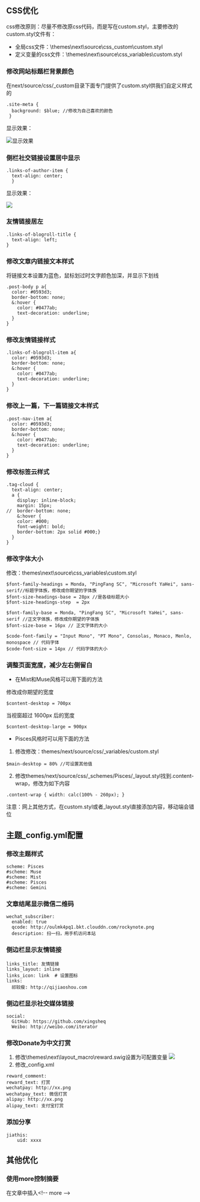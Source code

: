 ## CSS优化 ##
css修改原则：尽量不修改原css代码，而是写在custom.styl，主要修改的custom.styl文件有：
- 全局css文件：\themes\next\source\css\_custom\custom.styl
- 定义变量的css文件：\themes\next\source\css\_variables\custom.styl
### 修改网站标题栏背景颜色 ###
在next/source/css/_custom目录下面专门提供了custom.styl供我们自定义样式的
```
.site-meta {
  background: $blue; //修改为自己喜欢的颜色
 }
```
显示效果：

![显示效果](http://oulmk4pq1.bkt.clouddn.com/logo.png)
### 侧栏社交链接设置居中显示 ###
```
.links-of-author-item {
  text-align: center;
  }
```
显示效果：

![](http://oulmk4pq1.bkt.clouddn.com/socialLink.png)

### 友情链接居左 ###
```
.links-of-blogroll-title {
  text-align: left;
}
```
### 修改文章内链接文本样式 ###
将链接文本设置为蓝色，鼠标划过时文字颜色加深，并显示下划线
```
.post-body p a{
  color: #0593d3;
  border-bottom: none;
  &:hover {
    color: #0477ab;
    text-decoration: underline;
  }
}
```
### 修改友情链接样式 ###
```
.links-of-blogroll-item a{
  color: #0593d3;
  border-bottom: none;
  &:hover {
    color: #0477ab;
    text-decoration: underline;
  }
}
```
### 修改上一篇，下一篇链接文本样式 ###
```
.post-nav-item a{
  color: #0593d3;
  border-bottom: none;
  &:hover {
    color: #0477ab;
    text-decoration: underline;
  }
}
```
### 修改标签云样式 ###
```
.tag-cloud {
  text-align: center;
  a {
    display: inline-block;
    margin: 15px;
//	border-bottom: none;
	&:hover {
    color: #000;
	font-weight: bold;
    border-bottom: 2px solid #000;}
  }
}
```
### 修改字体大小 ###
修改：themes\next\source\css\_variables\custom.styl
```
$font-family-headings = Monda, "PingFang SC", "Microsoft YaHei", sans-serif//标题字体族，修改成你期望的字体族
$font-size-headings-base = 28px //是各级标题大小
$font-size-headings-step  = 2px
 
$font-family-base = Monda, "PingFang SC", "Microsoft YaHei", sans-serif //正文字体族，修改成你期望的字体族
$font-size-base = 16px // 正文字体的大小

$code-font-family = "Input Mono", "PT Mono", Consolas, Monaco, Menlo, monospace // 代码字体
$code-font-size = 14px // 代码字体的大小
```
### 调整页面宽度，减少左右侧留白 ###
- 在Mist和Muse风格可以用下面的方法

修改成你期望的宽度
```
$content-desktop = 700px
```
当视窗超过 1600px 后的宽度
```
$content-desktop-large = 900px
```
- Pisces风格时可以用下面的方法

1. 修改修改：themes/next/source/css/_variables/custom.styl
```
$main-desktop = 80% //可设置其他值
```
2. 修改themes/next/source/css/_schemes/Pisces/_layout.styl找到.content-wrap，修改为如下内容
```
.content-wrap { width: calc(100% - 260px); }
```
注意：网上其他方式，在custom.styl或者_layout.styl直接添加内容，移动端会错位
## 主题_config.yml配置 ##

### 修改主题样式 ###
```
scheme: Pisces
#scheme: Muse
#scheme: Mist
#scheme: Pisces
#scheme: Gemini
```

### 文章结尾显示微信二维码 ###
```
wechat_subscriber:
  enabled: true
  qcode: http://oulmk4pq1.bkt.clouddn.com/rockynote.png
  description: 扫一扫，用手机访问本站
```
### 侧边栏显示友情链接 ###
```
links_title: 友情链接
links_layout: inline
links_icon: link  # 设置图标
links:
  祁较瘦: http://qijiaoshou.com
```
### 侧边栏显示社交媒体链接 ###
```
social:
  GitHub: https://github.com/xingsheq
  Weibo: http://weibo.com/iterator
```



### 修改Donate为中文打赏

1. 修改\themes\next\layout\_macro\reward.swig设置为可配置变量
   ![](http://oulmk4pq1.bkt.clouddn.com/donate_modify.png)
2. 修改_config.xml

```
reward_comment:
reward_text: 打赏
wechatpay: http://xx.png
wechatpay_text: 微信打赏
alipay: http://xx.png
alipay_text: 支付宝打赏
```

### 添加分享

	jiathis:
		uid: xxxx

## 其他优化 ##
### 使用more控制摘要 ###
在文章中插入\<!-- more -->


